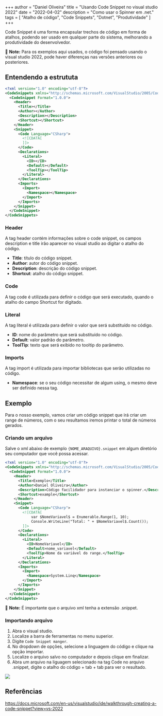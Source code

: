 +++
author = "Daniel Oliveira"
title = "Usando Code Snippet no visual studio 2022"
date = "2022-04-02"
description = "Como usar o Spinner em .net."
tags = [
    "Atalho de código",
    "Code Snippets",
    "Dotnet",
    "Produtividade"
]
+++

Code Snippet é uma forma encapsular trechos de código em forma de atalhos, podendo ser usado em qualquer parte do sistema, melhorando a produtividade do desenvolvedor.

:memo: **Note:** Para os exemplos aqui usados, o código foi pensado usando o visual studio 2022, pode haver diferenças nas versões anteriores ou posteriores.

## Entendendo a estrututa

````xml
<?xml version="1.0" encoding="utf-8"?>
<CodeSnippets xmlns="http://schemas.microsoft.com/VisualStudio/2005/CodeSnippet">
  <CodeSnippet Format="1.0.0">
    <Header>
      <Title></Title>
      <Author></Author>
      <Description></Description>
      <Shortcut></Shortcut>
    </Header>
    <Snippet>
      <Code Language="CSharp">
        <![CDATA[         
        ]]>
      </Code>
      <Declarations>
        <Literal>
          <ID></ID>          
          <Default></Default>
          <ToolTip></ToolTip>
        </Literal>       
      </Declarations>      
      <Imports>
        <Import>
          <Namespace></Namespace>
        </Import>
      </Imports>
    </Snippet>
  </CodeSnippet>
</CodeSnippets>
````

### Header

 A tag header contém informações sobre o code snippet, os campos description e title irão aparecer no visual studio ao digitar o atalho do código.

- **Title**: título do código snippet.
- **Author**: autor do código snippet.
- **Description**: descrição do código snippet.
- **Shortcut**: atalho do código snippet.

### Code

 A tag code é utilizada para definir o código que será executado, quando o atalho do campo Shortcut for digitado.

### Literal

A tag literal é utilizada para definir o valor que será substituído no código.

- **ID**: nome do parâmetro que será substituído no código.
- **Default**: valor padrão do parâmetro.
- **ToolTip**: texto que será exibido no tooltip do parâmetro.

### Imports

A tag import é utilizada para importar bibliotecas que serão utilizadas no código.

- **Namespace**: se o seu código necessitar de algum using, o mesmo deve ser definido nessa tag.

## Exemplo

Para o nosso exemplo, vamos criar um código snippet que irá criar um range de números, com o seu resultamos iremos printar o total de números gerados.

### Criando um arquivo

Salve o xml abaixo de exemplo `{NOME_ARAQUIVO}.snippet` em algum diretório seu computador que você possa acessar.

````xml
<?xml version="1.0" encoding="utf-8"?>
<CodeSnippets xmlns="http://schemas.microsoft.com/VisualStudio/2005/CodeSnippet">
  <CodeSnippet Format="1.0.0">
    <Header>
      <Title>Exemplo</Title>
      <Author>Daniel Oliveira</Author>
      <Description>Código facilidador para instanciar o spinner.</Description>
      <Shortcut>example</Shortcut>
    </Header>
    <Snippet>
      <Code Language="CSharp">
        <![CDATA[
            var $NomeVariavel$ = Enumerable.Range(1, 10);
            Console.WriteLine("Total: " + $NomeVariavel$.Count());
        ]]>
      </Code>
      <Declarations>
        <Literal>
          <ID>NomeVariavel</ID>          
          <Default>nome_variavel</Default>
          <ToolTip>Nome da variável do range.</ToolTip>
        </Literal>        
      </Declarations>      
      <Imports>
        <Import>
          <Namespace>System.Linq</Namespace>
        </Import>
      </Imports>
    </Snippet>
  </CodeSnippet>
</CodeSnippets>
````

:memo: **Note:** É importante que o arquivo xml tenha a extensão .snippet.

### Importando arquivo

1. Abra o visual studio.
2. Localize a barra de ferramentas no menu superior.
3. Digite `Code Snippet manger`.
4. No dropdown de opções, selecione a linguagem do código e clique na opção importar.
5. Localize o arquivo salvo no computador e depois clique em finalizar.
6. Abra um arquivo na liguagem selecionado na tag Code no arquivo .snippet, digite o atalho do código + tab + tab para ver o resultado.

![ ](/Blog/images/posts/code-snippet.gif)

## Referências

<https://docs.microsoft.com/en-us/visualstudio/ide/walkthrough-creating-a-code-snippet?view=vs-2022>
